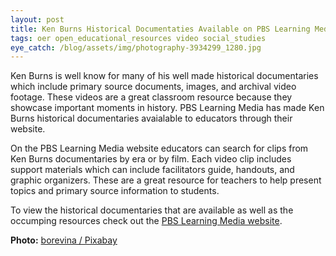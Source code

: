 ```yaml
---
layout: post
title: Ken Burns Historical Documentaties Available on PBS Learning Media 
tags: oer open_educational_resources video social_studies
eye_catch: /blog/assets/img/photography-3934299_1280.jpg
---
```


Ken Burns is well know for many of his well made historical documentaries which include primary source documents, images, and archival video footage.  These videos are a great classroom resource because they showcase important moments in history.  PBS Learning Media has made Ken Burns historical documentaries avaialable to educators through their website.  

<!--more-->

On the PBS Learning Media website educators can search for clips from Ken Burns documentaries by era or by film.  Each video clip includes support materials which can include facilitators guide, handouts, and graphic organizers.  These are a great resource for teachers to help present topics and primary source information to students.

To view the historical documentaries that are available as well as the occumping resources check out the [PBS Learning Media website](https://ny.pbslearningmedia.org/resource/15d28e5f-56e5-4649-8bda-86d1ac55ede0/evolution-of-the-presidency-theodore-roosevelt-to-franklin-d-roosevelt/).

**Photo:** [borevina / Pixabay](https://pixabay.com/images/id-3934299/)

